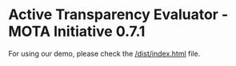 # Active Transparency Evaluator - MOTA Initiative 0.7.1

For using our demo, please check the [/dist/index.html](/dist/index.html) file.
